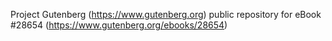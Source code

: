 Project Gutenberg (https://www.gutenberg.org) public repository for eBook #28654 (https://www.gutenberg.org/ebooks/28654)
